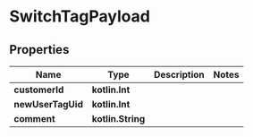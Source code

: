
# SwitchTagPayload

## Properties
Name | Type | Description | Notes
------------ | ------------- | ------------- | -------------
**customerId** | **kotlin.Int** |  | 
**newUserTagUid** | **kotlin.Int** |  | 
**comment** | **kotlin.String** |  | 



